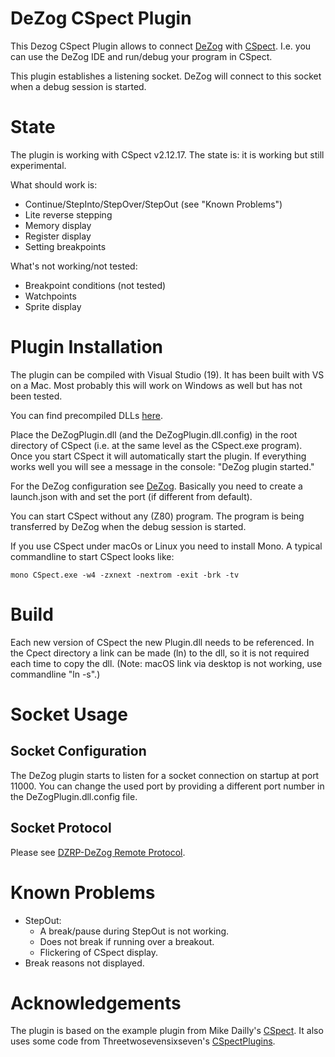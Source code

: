 ﻿# DeZog CSpect Plugin

This Dezog  CSpect Plugin allows to connect [DeZog](https://github.com/maziac/DeZog) with [CSpect](http://www.cspect.org).
I.e. you can use the DeZog IDE and run/debug your program in CSpect.

This plugin establishes a listening socket.
DeZog will connect to this socket when a debug session is started.


# State

The plugin is working with CSpect v2.12.17.
The state is: it is working but still experimental.

What should work is:
- Continue/StepInto/StepOver/StepOut (see "Known Problems")
- Lite reverse stepping
- Memory display
- Register display
- Setting breakpoints

What's not working/not tested:
- Breakpoint conditions (not tested)
- Watchpoints
- Sprite display


# Plugin Installation

The plugin can be compiled with Visual Studio (19). It has been built with VS on a Mac.
Most probably this will work on Windows as well but has not been tested.

You can find precompiled DLLs [here](https://github.com/maziac/DeZogPlugin/releases).

Place the DeZogPlugin.dll (and the DeZogPlugin.dll.config) in the root directory of CSpect (i.e. at the same level as the CSpect.exe program).
Once you start CSpect it will automatically start the plugin.
If everything works well you will see a message in the console: "DeZog plugin started."

For the DeZog configuration see [DeZog](https://github.com/maziac/DeZog).
Basically you need to create a launch.json with and set the port (if different from default).

You can start CSpect without any (Z80) program. The program is being transferred by DeZog when the debug session is started.

If you use CSpect under macOs or Linux you need to install Mono.
A typical commandline to start CSpect looks like:
~~~
mono CSpect.exe -w4 -zxnext -nextrom -exit -brk -tv
~~~


# Build

Each new version of CSpect the new Plugin.dll needs to be referenced.
In the Cpect directory a link can be made (ln) to the dll, so it is not required each time to copy the dll.
(Note: macOS link via desktop is not working, use commandline "ln -s".)


# Socket Usage

## Socket Configuration

The DeZog plugin starts to listen for a socket connection on startup at port 11000.
You can change the used port by providing a different port number in the DeZogPlugin.dll.config file.


## Socket Protocol

Please see [DZRP-DeZog Remote Protocol](https://github.com/maziac/DeZog/blob/master/design/DeZogProtocol.md).


# Known Problems

- StepOut:
  - A break/pause during StepOut is not working.
  - Does not break if running over a breakout.
  - Flickering of CSpect display.
- Break reasons not displayed.


# Acknowledgements

The plugin is based on the example plugin from Mike Dailly's [CSpect](http://www.cspect.org).
It also uses some code from Threetwosevensixseven's [CSpectPlugins](https://github.com/Threetwosevensixseven/CSpectPlugins).



